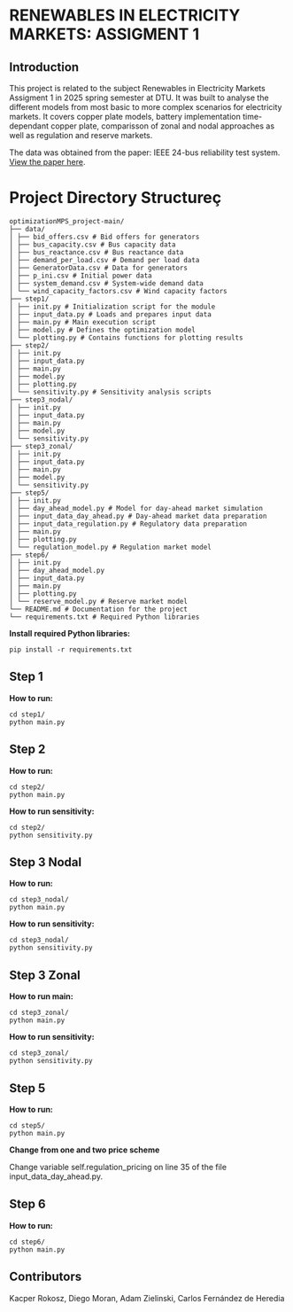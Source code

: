 # RENEWABLES IN ELECTRICITY MARKETS: ASSIGMENT 1

## Introduction
This project is related to the subject Renewables in Electricity Markets Assigment 1 in 2025 spring semester at DTU. It was built to analyse the different models from most basic to more complex scenarios for electricity markets. It covers copper plate models, battery implementation time-dependant copper plate, comparisson of zonal and nodal approaches as well as regulation and reserve markets. 

The data was obtained from the paper: IEEE 24-bus reliability test system. [View the paper here](chrome-extension://efaidnbmnnnibpcajpcglclefindmkaj/https://backend.orbit.dtu.dk/ws/portalfiles/portal/120568114/An_Updated_Version_of_the_IEEE_RTS_24Bus_System_for_Electricty_Market_an....pdf).

# Project Directory Structureç
```
optimizationMPS_project-main/ 
├── data/ 
│ ├── bid_offers.csv # Bid offers for generators 
│ ├── bus_capacity.csv # Bus capacity data 
│ ├── bus_reactance.csv # Bus reactance data 
│ ├── demand_per_load.csv # Demand per load data 
│ ├── GeneratorData.csv # Data for generators 
│ ├── p_ini.csv # Initial power data 
│ ├── system_demand.csv # System-wide demand data 
│ └── wind_capacity_factors.csv # Wind capacity factors 
├── step1/ 
│ ├── init.py # Initialization script for the module 
│ ├── input_data.py # Loads and prepares input data 
│ ├── main.py # Main execution script 
│ ├── model.py # Defines the optimization model 
│ └── plotting.py # Contains functions for plotting results 
├── step2/ 
│ ├── init.py 
│ ├── input_data.py 
│ ├── main.py 
│ ├── model.py 
│ ├── plotting.py 
│ └── sensitivity.py # Sensitivity analysis scripts 
├── step3_nodal/ 
│ ├── init.py 
│ ├── input_data.py 
│ ├── main.py 
│ ├── model.py 
│ └── sensitivity.py 
├── step3_zonal/ 
│ ├── init.py 
│ ├── input_data.py 
│ ├── main.py 
│ ├── model.py 
│ └── sensitivity.py 
├── step5/ 
│ ├── init.py 
│ ├── day_ahead_model.py # Model for day-ahead market simulation 
│ ├── input_data_day_ahead.py # Day-ahead market data preparation 
│ ├── input_data_regulation.py # Regulatory data preparation 
│ ├── main.py 
│ ├── plotting.py 
│ └── regulation_model.py # Regulation market model 
├── step6/ 
│ ├── init.py 
│ ├── day_ahead_model.py 
│ ├── input_data.py 
│ ├── main.py 
│ ├── plotting.py 
│ └── reserve_model.py # Reserve market model 
└── README.md # Documentation for the project 
└── requirements.txt # Required Python libraries
```
**Install required Python libraries:**
```
pip install -r requirements.txt
``` 

## Step 1
**How to run:**
```
cd step1/
python main.py
```

## Step 2
**How to run:**
```
cd step2/
python main.py
```
**How to run sensitivity:**
```
cd step2/
python sensitivity.py
```
## Step 3 Nodal
**How to run:**
```
cd step3_nodal/
python main.py
```
**How to run sensitivity:**
```
cd step3_nodal/
python sensitivity.py
```
## Step 3 Zonal
**How to run main:**
```
cd step3_zonal/
python main.py
```
**How to run sensitivity:**
```
cd step3_zonal/
python sensitivity.py
```
## Step 5
**How to run:**
```
cd step5/
python main.py
```
**Change from one and two price scheme**

Change variable self.regulation_pricing on line 35 of the file input_data_day_ahead.py.


## Step 6
**How to run:**
```
cd step6/
python main.py
```

## Contributors
Kacper Rokosz, Diego Moran, Adam Zielinski, Carlos Fernández de Heredia